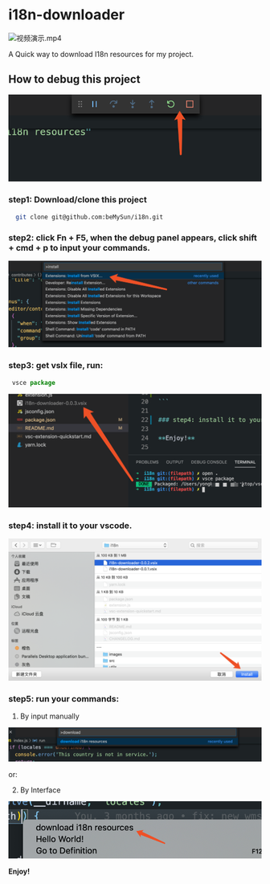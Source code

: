 # i18n-downloader

![视频演示.mp4](https://github.com/beMySun/i18n/blob/filepath/images/show2.gif)

A Quick way to download I18n resources for my project.

## How to debug this project

![debug](https://github.com/beMySun/i18n/blob/filepath/images/debug.png)

### step1: Download/clone this project

```bash
  git clone git@github.com:beMySun/i18n.git
```

### step2: click Fn + F5, when the debug panel appears, click shift + cmd + p to input your commands.
![install](https://github.com/beMySun/i18n/blob/filepath/images/install.png)

### step3: get vslx file, run:

```js
 vsce package
```
![file](https://github.com/beMySun/i18n/blob/filepath/images/file.png)

### step4: install it to your vscode.

![install to vscode](https://github.com/beMySun/i18n/blob/filepath/images/install_vsxl.png)

### step5: run your commands:

1. By input manually

![run1](https://github.com/beMySun/i18n/blob/filepath/images/run.png)

or:

2. By Interface

![run2](https://github.com/beMySun/i18n/blob/filepath/images/run2.png)

**Enjoy!**
